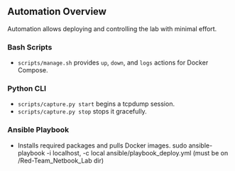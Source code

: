 ## Automation Overview
Automation allows deploying and controlling the lab with minimal effort.

### Bash Scripts
- `scripts/manage.sh` provides `up`, `down`, and `logs` actions for Docker Compose.

### Python CLI
- `scripts/capture.py start` begins a tcpdump session.
- `scripts/capture.py stop` stops it gracefully.

### Ansible Playbook
- Installs required packages and pulls Docker images.
sudo ansible-playbook -i localhost, -c local ansible/playbook_deploy.yml (must be on /Red-Team_Netbook_Lab dir)
